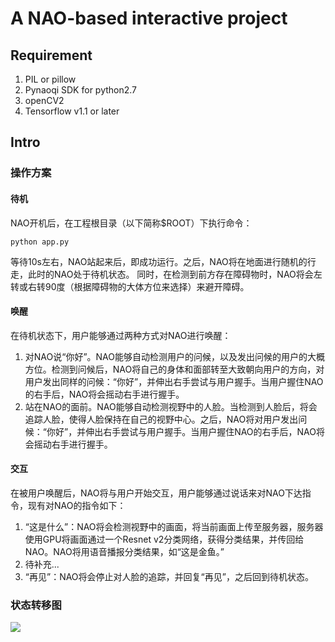 # A NAO-based interactive project

## Requirement
1. PIL or pillow
2. Pynaoqi SDK for python2.7
3. openCV2
4. Tensorflow v1.1 or later

## Intro
### 操作方案
#### 待机
NAO开机后，在工程根目录（以下简称$ROOT）下执行命令：
```
python app.py
```
等待10s左右，NAO站起来后，即成功运行。之后，NAO将在地面进行随机的行走，此时的NAO处于待机状态。
同时，在检测到前方存在障碍物时，NAO将会左转或右转90度（根据障碍物的大体方位来选择）来避开障碍。
#### 唤醒
在待机状态下，用户能够通过两种方式对NAO进行唤醒：
1. 对NAO说“你好”。NAO能够自动检测用户的问候，以及发出问候的用户的大概方位。检测到问候后，NAO将自己的身体和面部转至大致朝向用户的方向，对用户发出同样的问候：“你好”，并伸出右手尝试与用户握手。当用户握住NAO的右手后，NAO将会摇动右手进行握手。
2. 站在NAO的面前。NAO能够自动检测视野中的人脸。当检测到人脸后，将会追踪人脸，使得人脸保持在自己的视野中心。之后，NAO将对用户发出问候：“你好”，并伸出右手尝试与用户握手。当用户握住NAO的右手后，NAO将会摇动右手进行握手。
#### 交互
在被用户唤醒后，NAO将与用户开始交互，用户能够通过说话来对NAO下达指令，现有对NAO的指令如下：
1. “这是什么”：NAO将会检测视野中的画面，将当前画面上传至服务器，服务器使用GPU将画面通过一个Resnet v2分类网络，获得分类结果，并传回给NAO。NAO将用语音播报分类结果，如“这是金鱼。”
2. 待补充...
3. “再见”：NAO将会停止对人脸的追踪，并回复“再见”，之后回到待机状态。
### 状态转移图
<img src="https://github.com/raxxerwan/NAO_Project/blob/master/doc/frame.png" />



